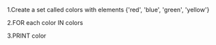 

1.Create a set called colors with elements {'red', 'blue', 'green', 'yellow'}

2.FOR each color IN colors 

3.PRINT color



